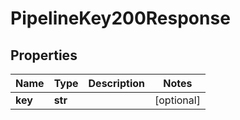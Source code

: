 # PipelineKey200Response

## Properties
| Name | Type | Description | Notes |
| ------------ | ------------- | ------------- | ------------- |
| **key** | **str** |  | [optional]  |


